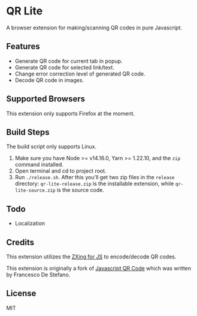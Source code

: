 # QR Lite
A browser extension for making/scanning QR codes in pure Javascript.

## Features
* Generate QR code for current tab in popup.
* Generate QR code for selected link/text.
* Change error correction level of generated QR code.
* Decode QR code in images.

## Supported Browsers
This extension only supports Firefox at the moment.
  
## Build Steps

The build script only supports Linux.

1. Make sure you have Node >= v14.16.0, Yarn >= 1.22.10, and the `zip` command installed.
1. Open terminal and cd to project root.
1. Run `./release.sh`. After this you'll get two zip files in the `release` directory: `qr-lite-release.zip`
is the installable extension, while `qr-lite-source.zip` is the source code.
   
## Todo
* Localization
  
## Credits

This extension utilizes the [ZXing for JS](https://github.com/zxing-js/library) to encode/decode QR codes.

This extension is originally a fork of
[Javascript QR Code](https://addons.mozilla.org/zh-CN/firefox/addon/javascript-qr-code/)
which was written by Francesco De Stefano.

## License

MIT